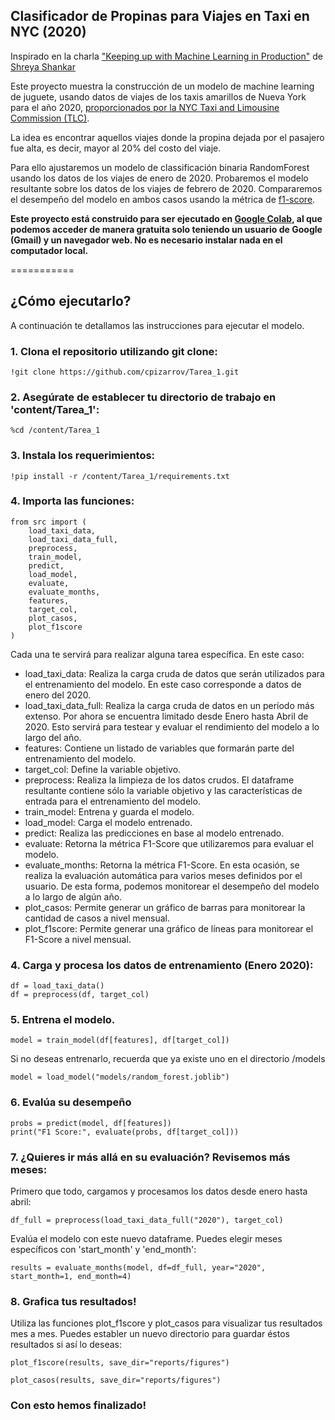 ## Clasificador de Propinas para Viajes en Taxi en NYC (2020)

Inspirado en la charla ["Keeping up with Machine Learning in Production"](https://github.com/shreyashankar/debugging-ml-talk) de [Shreya Shankar](https://twitter.com/sh_reya)

Este proyecto muestra la construcción de un modelo de machine learning de juguete, usando datos de viajes de los taxis amarillos de Nueva York para el año 2020, [proporcionados por la NYC Taxi and Limousine Commission (TLC)](https://www1.nyc.gov/site/tlc/about/tlc-trip-record-data.page).

La idea es encontrar aquellos viajes donde la propina dejada por el pasajero fue alta, es decir, mayor al 20% del costo del viaje.

Para ello ajustaremos un modelo de classificación binaria RandomForest usando los datos de los viajes de enero de 2020. Probaremos el modelo resultante sobre los datos de los viajes de febrero de 2020. Compararemos el desempeño del modelo en ambos casos usando la métrica de [f1-score](https://en.wikipedia.org/wiki/F-score).

**Este proyecto está construido para ser ejecutado en [Google Colab](https://colab.research.google.com/), al que podemos acceder de manera gratuita solo teniendo un usuario de Google (Gmail) y un navegador web. No es necesario instalar nada en el computador local.**

===========

## ¿Cómo ejecutarlo? 

A continuación te detallamos las instrucciones para ejecutar el modelo. 

### 1. Clona el repositorio utilizando git clone: 
```
!git clone https://github.com/cpizarrov/Tarea_1.git
```

### 2. Asegúrate de establecer tu directorio de trabajo en 'content/Tarea_1': 
```
%cd /content/Tarea_1
```

### 3. Instala los requerimientos: 

```
!pip install -r /content/Tarea_1/requirements.txt
```

### 4. Importa las funciones: 

```
from src import (
    load_taxi_data,
    load_taxi_data_full,
    preprocess,
    train_model,
    predict,
    load_model,
    evaluate,
    evaluate_months,
    features,
    target_col,
    plot_casos,
    plot_f1score
)
```
Cada una te servirá para realizar alguna tarea específica. En este caso: 

* load_taxi_data: Realiza la carga cruda de datos que serán utilizados para el entrenamiento del modelo. En este caso corresponde a datos de enero del 2020. 
* load_taxi_data_full: Realiza la carga cruda de datos en un período más extenso. Por ahora se encuentra limitado desde Enero hasta Abril de 2020. Esto servirá para testear y evaluar el rendimiento del modelo a lo largo del año. 
* features: Contiene un listado de variables que formarán parte del entrenamiento del modelo. 
* target_col: Define la variable objetivo. 
* preprocess: Realiza la limpieza de los datos crudos. El dataframe resultante contiene sólo la variable objetivo y las características de entrada para el entrenamiento del modelo. 
* train_model: Entrena y guarda el modelo. 
* load_model: Carga el modelo entrenado. 
* predict: Realiza las predicciones en base al modelo entrenado. 
* evaluate: Retorna la métrica F1-Score que utilizaremos para evaluar el modelo. 
* evaluate_months: Retorna la métrica F1-Score. En esta ocasión, se realiza la evaluación automática para varios meses definidos por el usuario. De esta forma, podemos monitorear el desempeño del modelo a lo largo de algún año. 
* plot_casos: Permite generar un gráfico de barras para monitorear la cantidad de casos a nivel mensual. 
* plot_f1score: Permite generar una gráfico de líneas para monitorear el F1-Score a nivel mensual. 


### 4. Carga y procesa los datos de entrenamiento (Enero 2020): 

```
df = load_taxi_data()
df = preprocess(df, target_col)
```

### 5. Entrena el modelo. 

```
model = train_model(df[features], df[target_col])
```

Si no deseas entrenarlo, recuerda que ya existe uno en el directorio /models

```
model = load_model("models/random_forest.joblib")
```

### 6. Evalúa su desempeño 

```
probs = predict(model, df[features])
print("F1 Score:", evaluate(probs, df[target_col]))
```

### 7. ¿Quieres ir más allá en su evaluación? Revisemos más meses: 

Primero que todo, cargamos y procesamos los datos desde enero hasta abril: 

```
df_full = preprocess(load_taxi_data_full("2020"), target_col)
```

Evalúa el modelo con este nuevo dataframe. Puedes elegir meses específicos con 'start_month' y 'end_month': 

```
results = evaluate_months(model, df=df_full, year="2020", start_month=1, end_month=4)
```

### 8. Grafica tus resultados! 

Utiliza las funciones plot_f1score y plot_casos para visualizar tus resultados mes a mes. Puedes establer un nuevo directorio para guardar éstos resultados si así lo deseas:

```
plot_f1score(results, save_dir="reports/figures")
```

```
plot_casos(results, save_dir="reports/figures")
```

### Con esto hemos finalizado! 


